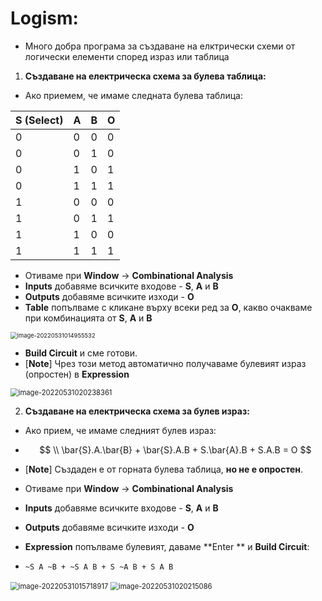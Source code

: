 # Logism:

- Много добра програма за създаване на елктрически схеми от логически елементи според израз или таблица



1. **Създаване на електрическа схема за булева таблица:**

- Ако приемем, че имаме следната булева таблица:

| S (Select) | A    | B    | O    |
| ---------- | ---- | ---- | ---- |
| 0          | 0    | 0    | 0    |
| 0          | 0    | 1    | 0    |
| 0          | 1    | 0    | 1    |
| 0          | 1    | 1    | 1    |
| 1          | 0    | 0    | 0    |
| 1          | 0    | 1    | 1    |
| 1          | 1    | 0    | 0    |
| 1          | 1    | 1    | 1    |

- Отиваме при **Window** -> **Combinational Analysis**
- **Inputs** добавяме всичките входове - **S**, **A** и **B**
- **Outputs** добавяме всичките изходи - **O**
- **Table** попълваме с кликане върху всеки ред за **O**, какво очакваме при комбинацията от **S**, **A** и **B**

<img src="C:\Users\Gosho\Desktop\GitHub\8-bit-Computer\Pictures\image-20220531014955532.png" alt="image-20220531014955532" style="zoom: 67%;" />

- **Build Circuit** и сме готови.
- [**Note**] Чрез този метод автоматично получаваме булевият израз (опростен) в **Expression**

<img src="C:\Users\Gosho\Desktop\GitHub\8-bit-Computer\Pictures\image-20220531020238361.png" alt="image-20220531020238361" style="zoom:80%;" />

2. **Създаване на електрическа схема за булев израз:**

- Ако прием, че имаме следният булев израз:

- $$
  \\ \bar{S}.A.\bar{B} +
  \bar{S}.A.B +
  S.\bar{A}.B + 
  S.A.B =
  O
  $$

- [**Note**] Създаден е от горната булева таблица, **но не е опростен**.

- Отиваме при **Window** -> **Combinational Analysis**

- **Inputs** добавяме всичките входове - **S**, **A** и **B**

- **Outputs** добавяме всичките изходи - **O**

- **Expression** попълваме булевият, даваме **Enter ** и **Build Circuit**:

- `~S A ~B + ~S A B + S ~A B + S A B`

<img src="C:\Users\Gosho\Desktop\GitHub\8-bit-Computer\Pictures\image-20220531015718917.png" alt="image-20220531015718917" style="zoom: 80%;" />



<img src="C:\Users\Gosho\Desktop\GitHub\8-bit-Computer\Pictures\image-20220531020215086.png" alt="image-20220531020215086" style="zoom: 80%;" />
